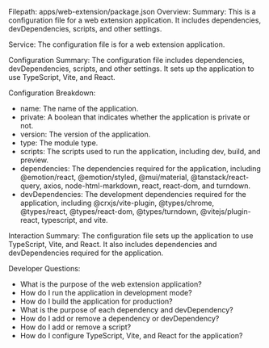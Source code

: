 Filepath: apps/web-extension/package.json
Overview: Summary:
This is a configuration file for a web extension application. It includes dependencies, devDependencies, scripts, and other settings.

Service:
The configuration file is for a web extension application.

Configuration Summary:
The configuration file includes dependencies, devDependencies, scripts, and other settings. It sets up the application to use TypeScript, Vite, and React.

Configuration Breakdown:
- name: The name of the application.
- private: A boolean that indicates whether the application is private or not.
- version: The version of the application.
- type: The module type.
- scripts: The scripts used to run the application, including dev, build, and preview.
- dependencies: The dependencies required for the application, including @emotion/react, @emotion/styled, @mui/material, @tanstack/react-query, axios, node-html-markdown, react, react-dom, and turndown.
- devDependencies: The development dependencies required for the application, including @crxjs/vite-plugin, @types/chrome, @types/react, @types/react-dom, @types/turndown, @vitejs/plugin-react, typescript, and vite.

Interaction Summary:
The configuration file sets up the application to use TypeScript, Vite, and React. It also includes dependencies and devDependencies required for the application.

Developer Questions:
- What is the purpose of the web extension application?
- How do I run the application in development mode?
- How do I build the application for production?
- What is the purpose of each dependency and devDependency?
- How do I add or remove a dependency or devDependency?
- How do I add or remove a script?
- How do I configure TypeScript, Vite, and React for the application?


